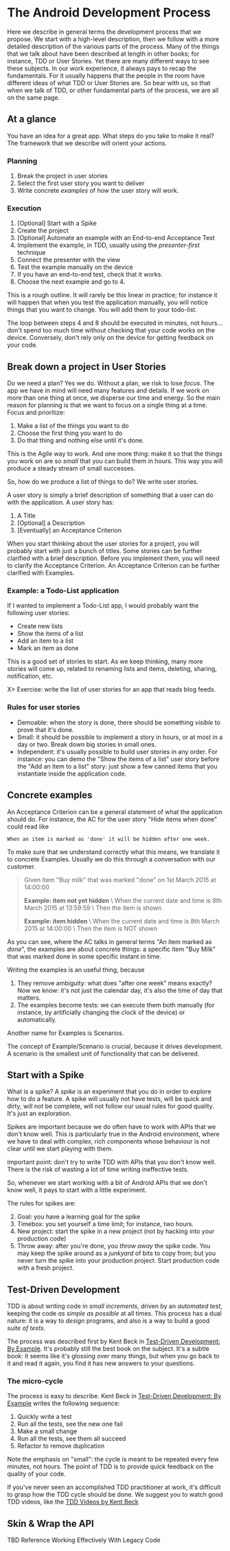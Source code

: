 
# The Android Development Process

Here we describe in general terms the development process that we propose.  We start with a high-level description, then we follow with a more detailed description of the various parts of the process.  Many of the things that we talk about have been described at length in other books; for instance, TDD or User Stories.  Yet there are many different ways to see these subjects.  In our work experience, it always pays to recap the fundamentals.  For it usually happens that the people in the room have different ideas of what TDD or User Stories are.  So bear with us, so that when we talk of TDD, or other fundamental parts of the process, we are all on the same page.



## At a glance

You have an idea for a great app.  What steps do you take to make it real?  The framework that we describe will orient your actions.

###  Planning

   1. Break the project in user stories
   2. Select the first user story you want to deliver
   3. Write concrete *examples* of how the user story will work.


### Execution

   1. [Optional] Start with a Spike
   2. Create the project
   3. [Optional] Automate an example with an End-to-end Acceptance Test
   4. Implement the example, in TDD, usually using the *presenter-first* technique
   5. Connect the presenter with the view
   6. Test the example manually on the device
   7. If you have an end-to-end test, check that it works.
   8. Choose the next example and go to 4.

This is a rough outline.  It will rarely be this linear in practice; for instance it will happen that when you test the application manually, you will notice things that you want to change.  You will add them to your todo-list.

The loop between steps 4 and 8 should be executed in minutes, not hours... don't spend too much time without checking that your code works on the device.  Conversely, don't rely only on the device for getting feedback on your code.


## Break down a project in User Stories

Do we need a plan?  Yes we do.  Without a plan, we risk to lose *focus*.  The app we have in mind will need many features and details.  If we work on more than one thing at once, we disperse our time and energy.  So the main reason for planning is that we want to focus on a single thing at a time.  Focus and prioritize:

 1. Make a list of the things you want to do
 2. Choose the first thing you want to do
 3. Do that thing and nothing else until it's done.

This is the Agile way to work.  And one more thing: make it so that the things you work on are so *small* that you can build them in hours.  This way you will produce a steady stream of small successes.

So, how do we produce a list of things to do?  We write user stories.

A user story is simply a brief description of something that a user can do with the application.  A user story has:

 1. A Title
 2. [Optional] a Description
 3. [Eventually] an Acceptance Criterion

When you start thinking about the user stories for a project, you will probably start with just a bunch of titles.  Some stories can be further clarified with a brief description.  Before you implement them, you will need to clarify the Acceptance Criterion.  An Acceptance Criterion can be further clarified with Examples.

### Example: a Todo-List application

If I wanted to implement a Todo-List app, I would probably want the following user stories:

 * Create new lists
 * Show the items of a list
 * Add an item to a list
 * Mark an item as done


This is a good set of stories to start.  As we keep thinking, many more stories will come up, related to renaming lists and items, deleting, sharing, notification, etc.

X> Exercise: write the list of user stories for an app that reads blog feeds.


### Rules for user stories

 * Demoable: when the story is done, there should be something *visible* to prove that it's done.
 * Small: it should be possible to implement a story in hours, or at most in a day or two.  Break down big stories in small ones.
 * Independent: it's usually possible to build user stories in any order.  For instance: you can demo the "Show the items of a list" user story before the "Add an item to a list" story: just show a few canned items that you instantiate inside the application code.


## Concrete examples

An Acceptance Criterion can be a general statement of what the application should do.  For instance, the AC for the user story "Hide items when done" could read like

    When an item is marked as 'done' it will be hidden after one week.

To make sure that we understand correctly what this means, we translate it to concrete Examples.  Usually we do this through a conversation with our customer.

> Given Item "Buy milk" that was marked "done" on 1st March 2015 at 14:00:00
>
> **Example: item not yet hidden** \\
>    When the current date and time is 8th March 2015 at 13:59:59 \\
>    Then the item is shown
>
> **Example: item hidden** \\
>    When the current date and time is 8th March 2015 at 14:00:00 \\
>    Then the item is NOT shown

As you can see, where the AC talks in general terms "An item marked as *done*", the examples are about concrete things: a specific item "Buy Milk" that was marked done in some specific instant in time.

Writing the examples is an useful thing, because

 1. They remove ambiguity: what does "after one week" means exactly?  Now we know: it's not just the calendar day, it's also the time of day that matters.
 2. The examples become tests: we can execute them both manually (for instance, by artificially changing the clock of the device) or automatically.

Another name for Examples is Scenarios.

The concept of Example/Scenario is crucial, because it drives development.  A scenario is the smallest unit of functionality that can be delivered.



## Start with a Spike

What is a spike? A *spike* is an experiment that you do in order to explore how to do a feature.  A spike will usually not have tests, will be quick and dirty, will not be complete, will not follow our usual rules for good quality.  It's just an exploration.

Spikes are important because we do often have to work with APIs that we don't know well.  This is particularly true in the Android environment, where we have to deal with complex, rich components whose behaviour is not clear until we start playing with them.

Important point: don't try to write TDD with APIs that you don't know well.  There is the risk of wasting a lot of time writing ineffective tests.

So, whenever we start working with a bit of Android APIs that we don't know well, it pays to start with a little experiment.

The rules for spikes are:

  2. Goal: you have a learning goal for the spike
  2. Timebox: you set yourself a time limit; for instance, two hours.
  1. New project: start the spike in a new project (not by hacking into your production code)
  3. Throw away: after you're done, you *throw away* the spike code.  You may keep the spike around as a *junkyard* of bits to copy from; but you never turn the spike into your production project.  Start production code with a fresh project.



## Test-Driven Development


TDD is about writing code in *small increments*, driven by an *automated test*, keeping the code *as simple as possible* at all times.  This process has a dual nature: it is a way to *design* programs, and also is a way to build a good *suite of tests*.

The process was described first by Kent Beck in [Test-Driven Development: By Example](#tdd).  It's probably still the best book on the subject.  It's a subtle book: it seems like it's glossing over many things, but when you go back to it and read it again, you find it has new answers to your questions.


### The micro-cycle

The process is easy to describe.  Kent Beck in [Test-Driven Development: By Example](#tdd) writes the following sequence:

  1. Quickly write a test
  2. Run all the tests, see the new one fail
  3. Make a small change
  4. Run all the tests, see them all succeed
  5. Refactor to remove duplication

Note the emphasis on "small": the cycle is meant to be repeated every few minutes, not hours.  The point of TDD is to provide quick feedback on the quality of your code.

If you've never seen an accomplished TDD practitioner at work, it's difficult to grasp how the TDD cycle should be done.  We suggest you to watch good TDD videos, like the [TDD Videos by Kent Beck](#beck-video)




## Skin & Wrap the API

TBD Reference Working Effectively With Legacy Code

